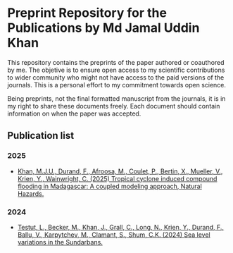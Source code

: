 # Preprint Repository for the Publications by Md Jamal Uddin Khan

This repository contains the preprints of the paper authored or coauthored by me. The objetive is to ensure open access to my scientific contributions to wider community who might not have access to the paid versions of the journals. This is a personal effort to my commitment towards open science. 

Being preprints, not the final formatted manuscript from the journals, it is in my right to share these documents freely. Each document should contain information on when the paper was accepted.

## Publication list
### 2025
- [Khan, M.J.U., Durand, F., Afroosa, M., Coulet, P., Bertin, X., Mueller, V., Krien, Y., Wainwright, C. (2025) Tropical cyclone induced compound flooding in Madagascar: A coupled modeling approach, Natural Hazards.](https://jamal919.github.io/preprints/Khan2025_NH/Khan2025_NH_accepted.pdf)

### 2024
- [Testut, L., Becker, M., Khan, J., Grall, C., Long, N., Krien, Y., Durand, F., Ballu, V., Karpytchev, M., Clamant, S., Shum, C.K. (2024) Sea level variations in the Sundarbans.](https://jamal919.github.io/preprints/Testut2024_Chapter/Testut2024_Chapter.pdf)